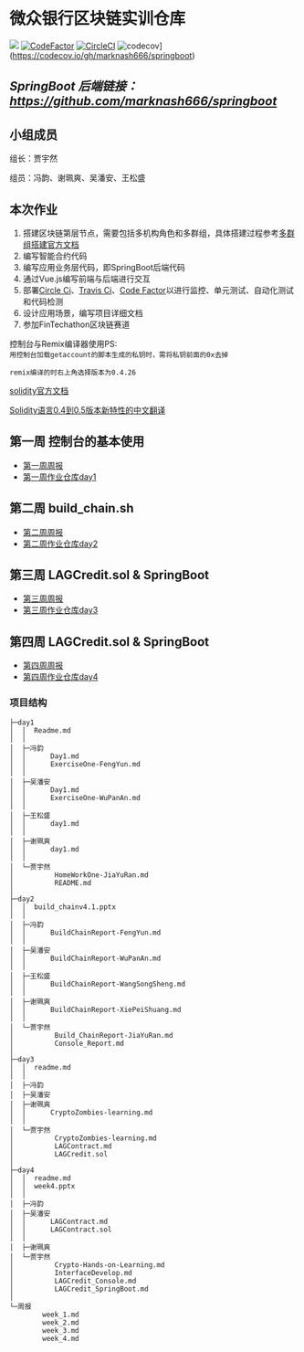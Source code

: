 # 微众银行区块链实训仓库
![](https://travis-ci.com/marknash666/springboot.svg?branch=master)
[![CodeFactor](https://www.codefactor.io/repository/github/marknash666/springboot/badge)](https://www.codefactor.io/repository/github/marknash666/springboot)
[![CircleCI](https://circleci.com/gh/marknash666/springboot.svg?style=svg)](https://circleci.com/gh/marknash666/springboot)
![codecov](https://codecov.io/gh/marknash666/springboot/branch/master/graph/badge.svg)](https://codecov.io/gh/marknash666/springboot)

## _SpringBoot 后端链接：https://github.com/marknash666/springboot_
## 小组成员
组长：贾宇然

组员：冯韵、谢珮爽、吴潘安、王松盛
## 本次作业
1. 搭建区块链第层节点，需要包括多机构角色和多群组，具体搭建过程参考[多群组搭建官方文档][1] 
1. 编写智能合约代码
2. 编写应用业务层代码，即SpringBoot后端代码
3. 通过Vue.js编写前端与后端进行交互
4. 部署[Circle Ci][3]、[Travis Ci][4]、[Code Factor][5]以进行监控、单元测试、自动化测试和代码检测
5. 设计应用场景，编写项目详细文档
6. 参加FinTechathon区块链赛道


控制台与Remix编译器使用PS:<br/>
`用控制台加载getaccount的脚本生成的私钥时，需将私钥前面的0x去掉`

`remix编译的时右上角选择版本为0.4.26`

[solidity官方文档](https://solidity.readthedocs.io/en/latest/)

[Solidity语言0.4到0.5版本新特性的中文翻译](https://zhuanlan.zhihu.com/p/54169418)



[1]: https://fisco-bcos-documentation.readthedocs.io/zh_CN/latest/docs/tutorial/enterprise_quick_start.html "jiangshi"
[2]: https://github.com/FISCO-BCOS/spring-boot-starter/blob/master/doc/README_CN.md "Spring Boot"
[3]: https://circleci.com/gh/marknash666/ "circle"
[4]: https://travis-ci.com/marknash666/springboot "travis"
[5]: https://www.codefactor.io/ "codefactor"

## 第一周 控制台的基本使用
- [第一周周报](https://github.com/bisco-fcos/webank/blob/master/%E5%91%A8%E6%8A%A5/week_1.md)
- [第一周作业仓库day1](https://github.com/bisco-fcos/webank/tree/master/day1)
## 第二周 build_chain.sh
- [第二周周报](https://github.com/bisco-fcos/webank/blob/master/%E5%91%A8%E6%8A%A5/week_2.md)
- [第二周作业仓库day2](https://github.com/bisco-fcos/webank/tree/master/day2)
## 第三周 LAGCredit.sol & SpringBoot
- [第三周周报](https://github.com/bisco-fcos/webank/blob/master/%E5%91%A8%E6%8A%A5/week_3.md)
- [第三周作业仓库day3](https://github.com/bisco-fcos/webank/tree/master/day3)
## 第四周 LAGCredit.sol & SpringBoot
- [第四周周报](https://github.com/bisco-fcos/webank/blob/master/%E5%91%A8%E6%8A%A5/week_4.md)
- [第四周作业仓库day4](https://github.com/bisco-fcos/webank/tree/master/day4)


### 项目结构
```
├─day1
│  │  Readme.md
│  │  
│  ├─冯韵
│  │      Day1.md
│  │      ExerciseOne-FengYun.md
│  │      
│  ├─吴潘安
│  │      Day1.md
│  │      ExerciseOne-WuPanAn.md
│  │      
│  ├─王松盛
│  │      day1.md
│  │      
│  ├─谢珮爽
│  │      day1.md
│  │      
│  └─贾宇然
│          HomeWorkOne-JiaYuRan.md
│          README.md
│          
├─day2
│  │  build_chainv4.1.pptx
│  │  
│  ├─冯韵
│  │      BuildChainReport-FengYun.md
│  │      
│  ├─吴潘安
│  │      BuildChainReport-WuPanAn.md
│  │      
│  ├─王松盛
│  │      BuildChainReport-WangSongSheng.md
│  │      
│  ├─谢珮爽
│  │      BuildChainReport-XiePeiShuang.md
│  │      
│  └─贾宇然
│          Build_ChainReport-JiaYuRan.md
│          Console_Report.md
│          
├─day3
│  │  readme.md
│  │  
│  ├─冯韵
│  ├─吴潘安
│  ├─谢珮爽
│  │      CryptoZombies-learning.md
│  │      
│  └─贾宇然
│          CryptoZombies-learning.md
│          LAGContract.md
│          LAGCredit.sol
│          
├─day4
│  │  readme.md
│  │  week4.pptx
│  │  
│  ├─冯韵
│  ├─吴潘安
│  │      LAGContract.md
│  │      LAGContract.sol
│  │      
│  ├─谢珮爽
│  └─贾宇然
│          Crypto-Hands-on-Learning.md
│          InterfaceDevelop.md
│          LAGCredit_Console.md
│          LAGCredit_SpringBoot.md
│          
└─周报
        week_1.md
        week_2.md
        week_3.md
        week_4.md       
```

